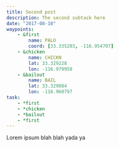 ```yaml
---
title: Second post
description: The second subtask here
date: "2017-08-10"
waypoints:
    - &first
        name: PALO
        coord: [33.335203, -116.954707]
    - &chicken
        name: CHICKN
        lat: 33.329228
        lon: -116.979958
    - &bailout
        name: BAIL
        lat: 33.329084
        lon: -116.960797
task:
    - *first
    - *chicken
    - *bailout
    - *first
---
```


Lorem ipsum blah blah yada ya